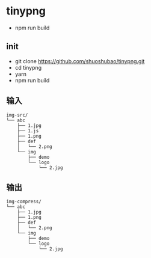 # tinypng

* npm run build

## init

* git clone https://github.com/shuoshubao/tinypng.git
* cd tinypng
* yarn
* npm run build

## 输入

```
img-src/
└── abc
    ├── 1.jpg
    ├── 1.js
    ├── 1.png
    ├── def
    │   └── 2.png
    └── img
        ├── demo
        └── logo
            └── 2.jpg
```

## 输出

```
img-compress/
└── abc
    ├── 1.jpg
    ├── 1.png
    ├── def
    │   └── 2.png
    └── img
        ├── demo
        └── logo
            └── 2.jpg
```
